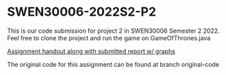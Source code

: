 # SWEN30006-2022S2-P2
This is our code submission for project 2 in SWEN30006 Semester 2 2022. Feel free to clone the project and run the game on GameOfThrones.java

[Assignment handout along with submitted report w/ graphs](https://www.notion.so/danhngo80/P2-Note-bfa0acd76837497db6db5d112ea9eaba)

The original code for this assignment can be found at branch original-code